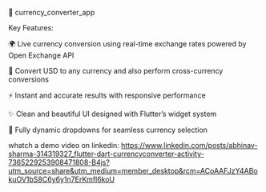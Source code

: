 💱 currency_converter_app

Key Features:

🌍 Live currency conversion using real-time exchange rates powered by Open Exchange API

💱 Convert USD to any currency and also perform cross-currency conversions

⚡ Instant and accurate results with responsive performance

✨ Clean and beautiful UI designed with Flutter’s widget system

📲 Fully dynamic dropdowns for seamless currency selection

whatch a demo video on linkedin: https://www.linkedin.com/posts/abhinav-sharma-314319327_flutter-dart-currencyconverter-activity-7365229253908471808-B4js?utm_source=share&utm_medium=member_desktop&rcm=ACoAAFJzY4ABokuOV1bS8C6y6y1n7ErKmfl6koU
